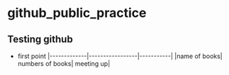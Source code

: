 # github_public_practice

## Testing github
   * first point
|-------------|-----------------|-----------|
|name of books| numbers of books| meeting up|
